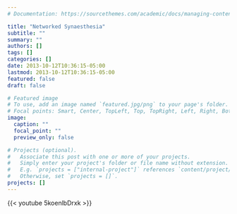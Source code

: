 ```yaml
---
# Documentation: https://sourcethemes.com/academic/docs/managing-content/

title: "Networked Synaesthesia"
subtitle: ""
summary: ""
authors: []
tags: []
categories: []
date: 2013-10-12T10:36:15-05:00
lastmod: 2013-10-12T10:36:15-05:00
featured: false
draft: false

# Featured image
# To use, add an image named `featured.jpg/png` to your page's folder.
# Focal points: Smart, Center, TopLeft, Top, TopRight, Left, Right, BottomLeft, Bottom, BottomRight.
image:
  caption: ""
  focal_point: ""
  preview_only: false

# Projects (optional).
#   Associate this post with one or more of your projects.
#   Simply enter your project's folder or file name without extension.
#   E.g. `projects = ["internal-project"]` references `content/project/deep-learning/index.md`.
#   Otherwise, set `projects = []`.
projects: []
---
```

{{< youtube 5koenlbDrxk >}}